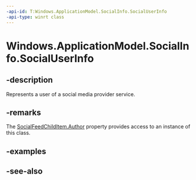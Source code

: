 ```yaml
---
-api-id: T:Windows.ApplicationModel.SocialInfo.SocialUserInfo
-api-type: winrt class
---
```


<!-- Class syntax.
public class SocialUserInfo : Windows.ApplicationModel.SocialInfo.ISocialUserInfo
-->

# Windows.ApplicationModel.SocialInfo.SocialUserInfo

## -description
Represents a user of a social media provider service.

## -remarks
The [SocialFeedChildItem.Author](socialfeedchilditem_author.md) property provides access to an instance of this class.

## -examples

## -see-also

